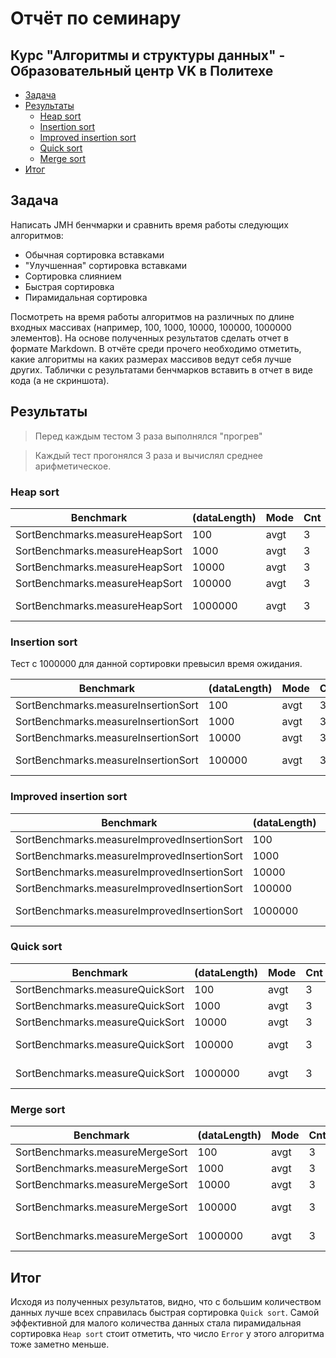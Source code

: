 # Отчёт по семинару

## Курс "Алгоритмы и структуры данных" - Образовательный центр VK в Политехе

* [Задача](#)
* [Результаты](#)
    * [Heap sort](#heap-sort)
    * [Insertion sort](#insertion-sort)
    * [Improved insertion sort](#improved-insertion-sort)
    * [Quick sort](#quick-sort)
    * [Merge sort](#merge-sort)
* [Итог](#)

## Задача

Написать JMH бенчмарки и сравнить время работы следующих алгоритмов:

* Обычная сортировка вставками
* "Улучшенная" сортировка вставками
* Сортировка слиянием
* Быстрая сортировка
* Пирамидальная сортировка

Посмотреть на время работы алгоритмов на различных по длине входных массивах
(например, 100, 1000, 10000, 100000, 1000000 элементов).
На основе полученных результатов сделать отчет в формате Markdown.
В отчёте среди прочего необходимо отметить, какие алгоритмы на каких размерах массивов ведут себя лучше других.
Таблички с результатами бенчмарков вставить в отчет в виде кода (а не скриншота).

## Результаты

> Перед каждым тестом 3 раза выполнялся "прогрев"

> Каждый тест прогонялся 3 раза и вычислял среднее арифметическое.

### Heap sort

| Benchmark                      | (dataLength) | Mode | Cnt | Score      | Error   | Units |
|--------------------------------|--------------|------|-----|------------|---------|-------|
| SortBenchmarks.measureHeapSort | 100          | avgt | 3   | 0,010 ±    | 0,002   | ms/op |
| SortBenchmarks.measureHeapSort | 1000         | avgt | 3   | 0,111 ±    | 0,003   | ms/op |
| SortBenchmarks.measureHeapSort | 10000        | avgt | 3   | 2,164 ±    | 0,122   | ms/op |
| SortBenchmarks.measureHeapSort | 100000       | avgt | 3   | 38,019 ±   | 1,632   | ms/op |
| SortBenchmarks.measureHeapSort | 1000000      | avgt | 3   | 1110,718 ± | 424,146 | ms/op |

### Insertion sort

Тест с 1000000 для данной сортировки превысил время ожидания.

| Benchmark                           | (dataLength) | Mode | Cnt | Score       | Error    | Units |
|-------------------------------------|--------------|------|-----|-------------|----------|-------|
| SortBenchmarks.measureInsertionSort | 100          | avgt | 3   | 0,010 ±     | 0,011    | ms/op |
| SortBenchmarks.measureInsertionSort | 1000         | avgt | 3   | 1,267 ±     | 0,341    | ms/op |
| SortBenchmarks.measureInsertionSort | 10000        | avgt | 3   | 74,563 ±    | 67,628   | ms/op |
| SortBenchmarks.measureInsertionSort | 100000       | avgt | 3   | 18323,005 ± | 8213,618 | ms/op |

### Improved insertion sort

| Benchmark                                   | (dataLength) | Mode | Cnt | Score       | Error      | Units |
|---------------------------------------------|--------------|------|-----|-------------|------------|-------|
| SortBenchmarks.measureImprovedInsertionSort | 100          | avgt | 3   | 0,011 ±     | 0,006      | ms/op |
| SortBenchmarks.measureImprovedInsertionSort | 1000         | avgt | 3   | 0,148 ±     | 0,039      | ms/op |
| SortBenchmarks.measureImprovedInsertionSort | 10000        | avgt | 3   | 4,845 ±     | 1,523      | ms/op |
| SortBenchmarks.measureImprovedInsertionSort | 100000       | avgt | 3   | 451,493 ±   | 92,559     | ms/op |
| SortBenchmarks.measureImprovedInsertionSort | 1000000      | avgt | 3   | 51696,326 ± | 189392,704 | ms/op |

### Quick sort

| Benchmark                       | (dataLength) | Mode | Cnt | Score     | Error    | Units |
|---------------------------------|--------------|------|-----|-----------|----------|-------|
| SortBenchmarks.measureQuickSort | 100          | avgt | 3   | 0,010 ±   | 0,010    | ms/op |
| SortBenchmarks.measureQuickSort | 1000         | avgt | 3   | 0,093 ±   | 0,007    | ms/op |
| SortBenchmarks.measureQuickSort | 10000        | avgt | 3   | 1,280 ±   | 0,094    | ms/op |
| SortBenchmarks.measureQuickSort | 100000       | avgt | 3   | 15,380 ±  | 0,823    | ms/op |
| SortBenchmarks.measureQuickSort | 1000000      | avgt | 3   | 511,788 ± | 1025,691 | ms/op |

### Merge sort

| Benchmark                       | (dataLength) | Mode | Cnt | Score     | Error    | Units |
|---------------------------------|--------------|------|-----|-----------|----------|-------|
| SortBenchmarks.measureMergeSort | 100          | avgt | 3   | 0,013 ±   | 0,005    | ms/op |
| SortBenchmarks.measureMergeSort | 1000         | avgt | 3   | 0,134 ±   | 0,001    | ms/op |
| SortBenchmarks.measureMergeSort | 10000        | avgt | 3   | 1,613 ±   | 0,160    | ms/op |
| SortBenchmarks.measureMergeSort | 100000       | avgt | 3   | 20,248 ±  | 1,925    | ms/op |
| SortBenchmarks.measureMergeSort | 1000000      | avgt | 3   | 654,019 ± | 1309,933 | ms/op |

## Итог

Исходя из полученных результатов, видно, что с большим количеством данных лучше всех справилась быстрая
сортировка `Quick sort`. Самой эффективной для малого количества данных стала пирамидальная
сортировка `Heap sort` стоит отметить, что число `Error` у этого алгоритма тоже заметно меньше.
